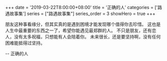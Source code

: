 +++
date = '2019-03-22T8:00:00+08:00'
title = '正确的人'
categories = ['路遇故事集']
series = ["路遇故事集"]
series_order = 3
showHero = true
+++

朋友这种事看缘分，但其实真的是遇到困境才能发现哪个值得你去珍惜。
这也是人生中最重要的东西之一了，希望你能遇见最郑群的人。
不只是朋友，还有恋人，没有太多祝福，只想能有人会陪着你。
未来很长，还是要坚持啊，没有任何困难能抵得过坚持。

-- 正确的人


